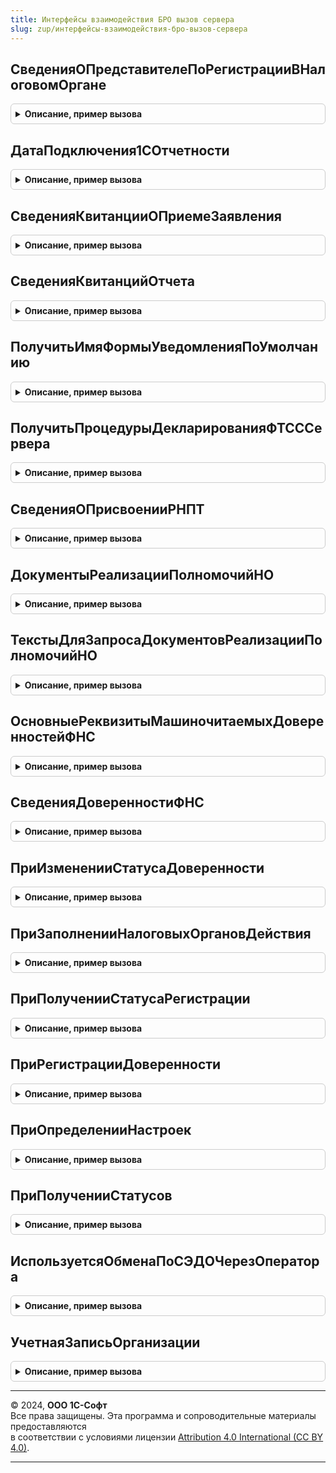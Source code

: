 ```yaml
---
title: Интерфейсы взаимодействия БРО вызов сервера
slug: zup/интерфейсы-взаимодействия-бро-вызов-сервера
---
```



## СведенияОПредставителеПоРегистрацииВНалоговомОргане
<details style="margin: 1em 0; padding: 0.5em; border: 1px solid #ccc; border-radius: 6px;">

<summary style="font-weight: bold; cursor: pointer;">Описание, пример вызова</summary>

```bsl

// Предназначена для получения сведений об уполномоченном представителе организации в налоговом органе.
// Параметры:
//	 РегистрацияВНалоговомОргане - СправочникСсылка.РегистрацииВНалоговомОргане - должно быть непустым значением.
//	 ДатаПодписи - дата - дата, по состоянию на которую будут читаться данные представителя-физлица.
//
// Возвращаемое значение:
//   Структура - структура с полями:
//	   * ТипПодписанта - строка со значениями "1", "2";
//	   * ПредставительЮрЛицо - Булево - признак представителя юр. лица;
//	   * НаименованиеОрганизацииПредставителя - Строка - наименование организации представителя;
//	   * ДокументПредставителя - Строка - документ представителя;
//	   * Фамилия - Строка - фамилия;
//	   * Имя - Строка - имя;
//	   * Отчество - Строка - отчество;
//	   * ФИОПредставителя - Строка - ФИО представителя.
//
Функция СведенияОПредставителеПоРегистрацииВНалоговомОргане(РегистрацияВНалоговомОргане, ДатаПодписи) Экспорт
```

Пример вызова
```bsl
Результат = ИнтерфейсыВзаимодействияБРОВызовСервера.СведенияОПредставителеПоРегистрацииВНалоговомОргане(РегистрацияВНалоговомОргане, ДатаПодписи) 
```
</details>

## ДатаПодключения1СОтчетности
<details style="margin: 1em 0; padding: 0.5em; border: 1px solid #ccc; border-radius: 6px;">

<summary style="font-weight: bold; cursor: pointer;">Описание, пример вызова</summary>

```bsl

// Возвращает дату подключения учетной записи документооборота для организации или наименьшую дату одобрения заявления.
Функция ДатаПодключения1СОтчетности(Организация) Экспорт
```

Пример вызова
```bsl
Результат = ИнтерфейсыВзаимодействияБРОВызовСервера.ДатаПодключения1СОтчетности(Организация) 
```
</details>

## СведенияКвитанцииОПриемеЗаявления
<details style="margin: 1em 0; padding: 0.5em; border: 1px solid #ccc; border-radius: 6px;">

<summary style="font-weight: bold; cursor: pointer;">Описание, пример вызова</summary>

```bsl

// Предназначена для получения информации о регистрации заявления о ввозе товаров в налоговом органе.
// Параметры:
//	 ЗаявлениеОВвозеТоваровИлиМассив - ДокументСсылка.ЗаявлениеОВвозеТоваров, Массив.
//
// Возвращаемое значение:
//   Структура, Массив:
//	   * Выполнено              - Булево - если Истина, то функция успешно выполнена и получен результат, иначе см. ОписаниеОшибки.
//	   * ОписаниеОшибки         - Строка - описание ошибки (недостаточно прав, некорректная структура квитанции).
//	   * ЗаявлениеОВвозеТоваров - ДокументСсылка.ЗаявлениеОВвозеТоваров.
//	   * ЕстьКвитанцияОПриеме   - Булево.
//	   * РегНом                 - Строка - регистрационный номер заявления, присвоенный налоговым органом, регламентирован формат
//	                                       до 16 символов.
//	   * ДатаРег                - Строка - дата регистрации заявления в налоговом органе, регламентирован формат ДД.ММ.ГГГГ.
//
Функция СведенияКвитанцииОПриемеЗаявления(ЗаявлениеОВвозеТоваровИлиМассив) Экспорт
```

Пример вызова
```bsl
Результат = ИнтерфейсыВзаимодействияБРОВызовСервера.СведенияКвитанцииОПриемеЗаявления(ЗаявлениеОВвозеТоваровИлиМассив) 
```
</details>

## СведенияКвитанцийОтчета
<details style="margin: 1em 0; padding: 0.5em; border: 1px solid #ccc; border-radius: 6px;">

<summary style="font-weight: bold; cursor: pointer;">Описание, пример вызова</summary>

```bsl

// Предназначена для получения квитанций и протоколов отчета.
// Параметры:
//   СсылкаНаОтчет - Ссылка из определяемого типа ПредметЦиклаОбмена - например,
//                                            ДокументСсылка.РегламентированныйОтчет,
//                                            СправочникСсылка.ЭлектронныеПредставленияРегламентированныхОтчетов,
//                                            ДокументСсылка.СведенияОТрудовойДеятельностиРаботниковСЗВ_ТД
//   ТипТранспортногоСообщения - Перечисления.ТипыТранспортныхСообщений - например,
//                                            Перечисления.ТипыТранспортныхСообщений.ПротоколПФР
//                             - Строка - контролирующий орган и имя поля объекта отправки, например "ФССКвитанция",
//                                        значение ТипыСодержимогоТранспортногоКонтейнера в этом случае не учитывается
//   ТипыСодержимогоТранспортногоКонтейнера - Перечисления.ТипыСодержимогоТранспортногоКонтейнера - например,
//                                            Перечисления.ТипыСодержимогоТранспортногоКонтейнера.ПротоколПФР
//                                            для получения XML протокола СЗВ-ТД,
//                                            Перечисления.ТипыСодержимогоТранспортногоКонтейнера.ПротоколПриложениеПФР
//                                            для получения XML и HTML приложений к протоколу СЗВ-М
//
// Возвращаемое значение:
//   Структура:
//     * Выполнено      - Булево          - если Истина, то функция успешно выполнена, иначе см. ОписаниеОшибки.
//     * ОписаниеОшибки - Строка          - описание ошибки, например, недостаточно прав.
//     * Сведения       - ТаблицаЗначений - содержимое РегистрСведений.СодержимоеТранспортныхКонтейнеров,
//                                          основные колонки (при строковом значении параметра "ТипТранспортногоСообщения"
//                                          возващается одна запись только с этими колонками):
//                                          ИмяФайла - Строка
//                                          ВАрхиве  - Булкво - при Истина содерджмое недоступно
//                                          Данные   - ХранилищеЗначения - ДвоичныеДанные квитанции/протокола
//                                          ТипСодержимогоФайла - Перечисления.ТипыСодержимогоФайлов - например,
//                                            Перечисления.ТипыСодержимогоФайлов.Xml
//                                          Содержимое - колонка присутствует при строковом значении параметра
//                                            "ТипТранспортногоСообщения", при значении "ФССКвитанция" для реестра
//                                            стимулирующих выплат медицинским и социальным работникам содержит
//                                            структуру:
//                                              ИдентификаторОтправки - Строка - значение узла "recriveID",
//                                              СтатусОбработки - Число - значение узла "statusGeneral",
//                                              ДатаВремяОбработки - Дата - значение узла "dateTimeReceive",
//                                              СообщенияОбОшибках - Строка - все сообщения из узла "firstErrorList"
//                                              с кодами ошибок в скобках, разделенные переводами строк,
//                                              ОшибкиПервичнойОбработки - Массив - из узла "firstErrorList":
//                                                КодОшибки - Строка - узел "errorCode",
//                                                ОписаниеОшибки - Строка - узел "errorDescription",
//                                              ПротоколОбработки - Массив - из узла "protocol" - "failedList" -
//                                              "failedBatchNoDetail":
//                                                НомерЗаписи - Строка - узел "batchNo",
//                                                ОшибкиОбработки - Массив - из узла "errorList":
//                                                  КодОшибки - Строка - узел "errorCode",
//                                                  ОписаниеОшибки - Строка - узел "errorDescription".
//
Функция СведенияКвитанцийОтчета( Экспорт
```

Пример вызова
```bsl
Результат = ИнтерфейсыВзаимодействияБРОВызовСервера.СведенияКвитанцийОтчета();
```
</details>

## ПолучитьИмяФормыУведомленияПоУмолчанию
<details style="margin: 1em 0; padding: 0.5em; border: 1px solid #ccc; border-radius: 6px;">

<summary style="font-weight: bold; cursor: pointer;">Описание, пример вызова</summary>

```bsl

// Возвращает форму для уведомления
// Например: Отчет.РегламентированноеУведомлениеЛьготаТранспортЗемля.Форма.Форма2019_1
// Параметры:
//              ВидУведомления - ПеречислениеСсылка.ВидыУведомленийОСпецрежимахНалогообложения.
//              ДатаСведений - Дата, на какую дату нужна форма
Функция ПолучитьИмяФормыУведомленияПоУмолчанию(ВидУведомления, ДатаСведений) Экспорт
```

Пример вызова
```bsl
Результат = ИнтерфейсыВзаимодействияБРОВызовСервера.ПолучитьИмяФормыУведомленияПоУмолчанию(ВидУведомления, ДатаСведений) 
```
</details>

## ПолучитьПроцедурыДекларированияФТСССервера
<details style="margin: 1em 0; padding: 0.5em; border: 1px solid #ccc; border-radius: 6px;">

<summary style="font-weight: bold; cursor: pointer;">Описание, пример вызова</summary>

```bsl

// Получает процедуры таможенного декларирования товаров с сайта ФТС.
//
// Параметры:
//   ПараметрыОтправки - Структура - параметр структуры "ПараметрыОтправки", возвращаемый процедурой
//                                   ИнтерфейсыВзаимодействияБРОКлиент.ПолучитьПроцедурыДекларированияФТС
//                                   при РежимыРаботы.ТолькоПолучитьНастройки = Истина;
//   ПараметрыСоединения - Структура - параметр структуры "ПараметрыСоединения", возвращаемый процедурой
//                                   ИнтерфейсыВзаимодействияБРОКлиент.ПолучитьПроцедурыДекларированияФТС
//                                   при РежимыРаботы.ТолькоПолучитьНастройки = Истина.
//
// Возвращаемое значение:
//   Массив из структур с процедурами декларирования для передачи в процедуру
//   ИнтерфейсыВзаимодействияБРОКлиент.ОбработатьРезультатыПолученияПроцедурДекларированияФТС.
//
Функция ПолучитьПроцедурыДекларированияФТСССервера(Знач ПараметрыОтправки, ПараметрыСоединения) Экспорт
```

Пример вызова
```bsl
Результат = ИнтерфейсыВзаимодействияБРОВызовСервера.ПолучитьПроцедурыДекларированияФТСССервера(ПараметрыОтправки, ПараметрыСоединения) 
```
</details>

## СведенияОПрисвоенииРНПТ
<details style="margin: 1em 0; padding: 0.5em; border: 1px solid #ccc; border-radius: 6px;">

<summary style="font-weight: bold; cursor: pointer;">Описание, пример вызова</summary>

```bsl

// Предназначена для получения квитанции о присвоении регистрационного номера партии товара.
// Параметры:
//   СсылкаНаОтчетИлиДанныеКвитанции - Ссылка из определяемого типа ПредметЦиклаОбмена - например, ссылка, возвращенная
//                                     ЭлектронныйДокументооборотСКонтролирующимиОрганамиВызовСервераПереопределяемый.ПриИзмененииСтатусаОтправкиДокумента
//                                   - ДвоичныеДанные - данные квитанции о присвоении РНПТ с КНД 1169012
//   СтатусОтправки                  - Перечисления.СтатусыОтправки - например, статус, возвращаемый
//                                     ЭлектронныйДокументооборотСКонтролирующимиОрганамиВызовСервераПереопределяемый.ПриИзмененииСтатусаОтправкиДокумента
//                                   - Неопределено - не используется при предаче двоичных данных квитанции.
//
// Возвращаемое значение:
//   Структура:
//     * ЭтоКвитанцияОПрисвоенииРНПТ - Булево          - при значении Истина заполняются остальные поля,
//     * НомерУведомления            - Строка          - номер уведомления об остатках прослеживаемого товара,
//     * ДатаУведомления             - Дата            - дата уведомления об остатках прослеживаемого товара,
//     * ДанныеКвитанции             - ДволичныеДанные - данные квитанции о присвоении РНПТ с КНД 1169012,
//     * Квитанция                   - Структура       - содержимое квитанции о присвоении РНПТ с КНД 1169012:
//       ** ДатаДокумента                - Дата   - дата формирования документа,
//       ** РНПТ                         - Строка - регистрационный номер партии товара,
//       ** ВидДокумента                 - Строка - "Уведомление об имеющихся остатках товаров, подлежащих прослеживаемости"
//                                                  или "Уведомление о ввозе товаров, подлежащих прослеживаемости, с
//                                                  территории другого государства-члена Евразийского экономического
//                                                  союза на территорию Российской Федерации и иные территории,
//                                                  находящиеся под ее юрисдикцией",
//       ** НомерУведомления             - Строка,
//       ** ДатаУведомления              - Дата,
//       ** НаименованиеСобственника     - Строка - наименование собственника товара, если это организация,
//       ** ИННСобственника              - Строка - ИНН собственника товара, если это организация,
//       ** КППСобственника              - Строка - КПП собственника товара, если это организация,
//       ** ИННФЛСобственника            - Строка - ИНН собственника товара, если это физическое лицо,
//       ** ФамилияСобственника          - Строка - фамилия собственника товара, если это физическое лицо,
//       ** ИмяСобственника              - Строка - имя собственника товара, если это физическое лицо,
//       ** ОтчествоСобственника         - Строка - отчество собственника товара, если это физическое лицо,
//       ** КодыОшибок                   - Массив - строки кодов ошибок,
//     * ОписаниеОшибки              - Строка          - описание ошибки извлечения данных квитанции, например, из-за
//                                                       недостаточности прав на документооборот с гос.органами.
//
Функция СведенияОПрисвоенииРНПТ(СсылкаНаОтчетИлиДанныеКвитанции, СтатусОтправки = Неопределено) Экспорт
```

Пример вызова
```bsl
Результат = ИнтерфейсыВзаимодействияБРОВызовСервера.СведенияОПрисвоенииРНПТ(СсылкаНаОтчетИлиДанныеКвитанции, СтатусОтправки);
```
</details>

## ДокументыРеализацииПолномочийНО
<details style="margin: 1em 0; padding: 0.5em; border: 1px solid #ccc; border-radius: 6px;">

<summary style="font-weight: bold; cursor: pointer;">Описание, пример вызова</summary>

```bsl

// По организации, номеру, дате, виду уведомления ищет документы реализации полномочий налоговых органов,
// сейчас возвращает квитанции о присвоении РНПТ.
// Параметры:
//   СсылкаНаУведомление - Ссылка из определяемого типа ПредметЦиклаОбмена,
//   ВозвращатьСостояние - Булево - возвращать ключ "СостояниеСдачиОтчетности".
//
// Возвращаемое значение:
//   Массив из Структур - квитанции о присвоении РНПТ, КНД 1169012, по убыванию даты:
//     * Ссылка                   - СправочникСсылка.ДокументыРеализацииПолномочийНалоговыхОрганов,
//     * РНПТ                     - Строка,
//     * ВидДокумента             - Строка - "Уведомление об имеющихся остатках товаров, подлежащих прослеживаемости"
//                                           или "Уведомление о ввозе товаров, подлежащих прослеживаемости, с
//                                           территории другого государства-члена Евразийского экономического
//                                           союза на территорию Российской Федерации и иные территории,
//                                           находящиеся под ее юрисдикцией",
//     * НомерУведомления         - Строка,
//     * ДатаУведомления          - Дата,
//     * НаименованиеСобственника - Строка - наименование собственника товара, если это организация,
//     * ФИОСобственника          - Строка - фамилия собственника товара, если это физическое лицо,
//     * ИННСобственника          - Строка - ИНН собственника товара - организации или физического лица,
//     * КППСобственника          - Строка - КПП собственника товара - организации,
//     * ОшибкиНСП                - Массив:
//        ** КодОшибки            - Строка,
//        ** ТекстОшибки          - Строка,
//     * СостояниеСдачиОтчетности - ПеречислениеСсылка.СостояниеСдачиОтчетности - возвращается, если
//                                           ВозвращатьСостояние = Истина.
//     * ОписаниеОшибки           - Строка - текст ошибки получения СостояниеСдачиОтчетности или пустая строка
//                                           при успехе, возвращается, если ВозвращатьСостояние = Истина.
//
Функция ДокументыРеализацииПолномочийНО(СсылкаНаУведомление, ВозвращатьСостояние = Ложь) Экспорт
```

Пример вызова
```bsl
Результат = ИнтерфейсыВзаимодействияБРОВызовСервера.ДокументыРеализацииПолномочийНО(СсылкаНаУведомление, ВозвращатьСостояние);
```
</details>

## ТекстыДляЗапросаДокументовРеализацииПолномочийНО
<details style="margin: 1em 0; padding: 0.5em; border: 1px solid #ccc; border-radius: 6px;">

<summary style="font-weight: bold; cursor: pointer;">Описание, пример вызова</summary>

```bsl

// Тексты колонок и левого соединения с запросом документов УведомлениеОбОстаткахПрослеживаемыхТоваров,
// УведомлениеОВвозеПрослеживаемыхТоваров для получения реквизитов квитанций о присвоении РНПТ.
// Параметры:
//   ИмяДокументаВЗапросе - Строка.
//   ТолькоПризнакЗаполненияРНПТ - Булево - В запрос включить только поле ДокументыРеализацииПолномочийНО_РНПТЗаполнен.
//
// Возвращаемое значение:
//   Структура:
//     * ПеречислениеКолонок   - Строка - колонки "ДокументыРеализацииПолномочийНО_РНПТЗаполнен",
//                                        "ДокументыРеализацииПолномочийНО_Ссылка",
//                                        "ДокументыРеализацииПолномочийНО_РНПТ",
//                                        "ДокументыРеализацииПолномочийНО_ВидУведомления",
//                                        "ДокументыРеализацииПолномочийНО_НомерУведомления",
//                                        "ДокументыРеализацииПолномочийНО_ДатаУведомления",
//                                        "ДокументыРеализацииПолномочийНО_НаименованиеСобственника",
//                                        "ДокументыРеализацииПолномочийНО_ФИОСобственника",
//                                        "ДокументыРеализацииПолномочийНО_ИННСобственника",
//                                        "ДокументыРеализацииПолномочийНО_КППСобственника",
//     * СоединениеСДокументом - Строка - строка левого соединения.
//
Функция ТекстыДляЗапросаДокументовРеализацииПолномочийНО(ИмяДокументаВЗапросе = "Уведомление", ТолькоПризнакЗаполненияРНПТ = Ложь) Экспорт
```

Пример вызова
```bsl
Результат = ИнтерфейсыВзаимодействияБРОВызовСервера.ТекстыДляЗапросаДокументовРеализацииПолномочийНО(ИмяДокументаВЗапросе, ТолькоПризнакЗаполненияРНПТ);
```
</details>

## ОсновныеРеквизитыМашиночитаемыхДоверенностейФНС
<details style="margin: 1em 0; padding: 0.5em; border: 1px solid #ccc; border-radius: 6px;">

<summary style="font-weight: bold; cursor: pointer;">Описание, пример вызова</summary>

```bsl

// Предназначена для получения основных реквизитов действующих МЧД ФНС и МЧД ФНС распределенного реестра,
// по убыванию даты выдачи. Включаются МЧД, которые могли быть зарегистрированы из других баз и загружены в эту
// или регистрация еще не завершилась, так как их пользователь тоже может захотеть выбрать.
// При СначалаЗарегистрированные равном Истина сначала выводятся МЧД со статусом зарегистрированных в этой базе.
// Параметры:
//	 Организация               - СправочникСсылка.Организации - отбор выполняется при заданном значении.
//	 СНИЛС                     - Строка - СНИЛС представителя, отбор выполняется при заданном значении.
//	 СначалаЗарегистрированные - Булево.
//	 ПараметрыОтбора           - Структура - отбор по реквизитам, присутствующим в справочниках
//                               "МашиночитаемыеДоверенностиРаспределенныйРеестр" и "МашиночитаемыеДоверенностиФНС",
//                               например, для отбора по ИНН и КПП организации доверителя задать:
//                               Новый Структура("ДоверительЮЛ_ИНН, ДоверительЮЛ_КПП", <ИНН организаци>, <КПП>)
//                               для отбора по ИНН физического лица доверителя задать:
//                               Новый Структура("ДоверительФЛ_ИНН", <ИНН физического лица доверителя>)
//                               для отбора по ИНН физического лица представителя задать:
//                               Новый Структура("ПредставительФЛ_ИНН", <ИНН физического лица представителя>)
//                               для отбора по ИНН и КПП организации представителя, например, филиала, задать:
//                               Новый Структура("ПредставительЮЛ_ИНН, ПредставительЮЛ_КПП", <ИНН>, <КПП филиала>)
//
// Возвращаемое значение:
//   Массив - содержит структуры с полями:
//	   * Ссылка            - Справочник.МашиночитаемыеДоверенностиРаспределенныйРеестр
//                           или Справочник.МашиночитаемыеДоверенностиФНС;
//	   * НомерДоверенности - Строка;
//	   * ДатаВыдачи        - Дата;
//	   * ДатаОкончания     - Дата;
//	   * ТипДоверенности   - Строка - "МашиночитаемыеДоверенностиРаспределенныйРеестр"
//                           или "МашиночитаемыеДоверенностиФНС";
//	   * Статус            - Перечисление.СтатусыМашиночитаемойДоверенностиКО.
//
Функция ОсновныеРеквизитыМашиночитаемыхДоверенностейФНС( Экспорт
```

Пример вызова
```bsl
Результат = ИнтерфейсыВзаимодействияБРОВызовСервера.ОсновныеРеквизитыМашиночитаемыхДоверенностейФНС();
```
</details>

## СведенияДоверенностиФНС
<details style="margin: 1em 0; padding: 0.5em; border: 1px solid #ccc; border-radius: 6px;">

<summary style="font-weight: bold; cursor: pointer;">Описание, пример вызова</summary>

```bsl

// Сведения доверенности, указанной в справочнике "РегистрацииВНалоговомОргане".
// Параметры:
//  РегистрацииВНалоговомОргане - Неопределено или СправочникСсылка.РегистрацииВНалоговомОргане;
//  Организация                 - Неопределено или СправочникСсылка.Организация для поиска регистрации в налоговом
//                                 органе, если параметр "РегистрацииВНалоговомОргане" не задан;
//  КодНО                       - код налогового органа для поиска регистрации в налоговом органе, если параметр
//                                 "РегистрацииВНалоговомОргане" не задан;
//  КПП                         - КПП для поиска регистрации в налоговом органе, если параметр
//                                 "РегистрацииВНалоговомОргане" не задан.
//
// Возвращаемое значение:
//   Неопределено - если доверенность не указана или недостаточно прав.
//   Структура с полями справочника "ДоверенностиНалогоплательщика", "МашиночитаемыеДоверенностиФНС"
//     или "МашиночитаемыеДоверенностиРаспределенныйРеестр", а также обязательно присутствуют поля:
//    * ЕдиныйРегистрационныйНомер                          - Строка - GUID машиночитаемой доверенности
//                                                                      распределенного реестра;
//     * ЭтоМашиночитаемаяДоверенность                       - Булево;
//     * ЭтоМашиночитаемаяДоверенностьРаспределенногоРеестра - Булево;
//     * Ссылка                                              - Справочник.ДоверенностиНалогоплательщика,
//                                                             Справочник.МашиночитаемыеДоверенностиФНС или
//                                                             Справочник.МашиночитаемыеДоверенностиРаспределенныйРеестр;
//     * НомерДоверенности                                   - Строка;
//     * ДатаВыдачи                                          - Дата - может быть незаполненной только в заготовке;
//     * ДатаОкончания                                       - Дата - может быть незаполненной.
//
Функция СведенияДоверенностиФНС( Экспорт
```

Пример вызова
```bsl
Результат = ИнтерфейсыВзаимодействияБРОВызовСервера.СведенияДоверенностиФНС();
```
</details>

## ПриИзмененииСтатусаДоверенности
<details style="margin: 1em 0; padding: 0.5em; border: 1px solid #ccc; border-radius: 6px;">

<summary style="font-weight: bold; cursor: pointer;">Описание, пример вызова</summary>

```bsl

// При изменении статуса доверенности справочника "МашиночитаемыеДоверенности",
// описание см. МашиночитаемыеДоверенностиФНСПереопределяемый.ПриИзмененииСтатусаДоверенности
//
Функция ПриИзмененииСтатусаДоверенности(СтатусыДоверенностей, ОпределитьОрганизации = Ложь) Экспорт
```

Пример вызова
```bsl
Результат = ИнтерфейсыВзаимодействияБРОВызовСервера.ПриИзмененииСтатусаДоверенности(СтатусыДоверенностей, ОпределитьОрганизации);
```
</details>

## ПриЗаполненииНалоговыхОргановДействия
<details style="margin: 1em 0; padding: 0.5em; border: 1px solid #ccc; border-radius: 6px;">

<summary style="font-weight: bold; cursor: pointer;">Описание, пример вызова</summary>

```bsl

// При заполнении налоговых органов действия доверенности справочника "МашиночитаемыеДоверенности",
// описание см. МашиночитаемыеДоверенностиФНСПереопределяемый.ПриЗаполненииНалоговыхОргановДействия
//
Процедура ПриЗаполненииНалоговыхОргановДействия(Организации, НалоговыеОрганыДействия) Экспорт
```

Пример вызова
```bsl
ИнтерфейсыВзаимодействияБРОВызовСервера.ПриЗаполненииНалоговыхОргановДействия(Организации, НалоговыеОрганыДействия) 
```
</details>

## ПриПолученииСтатусаРегистрации
<details style="margin: 1em 0; padding: 0.5em; border: 1px solid #ccc; border-radius: 6px;">

<summary style="font-weight: bold; cursor: pointer;">Описание, пример вызова</summary>

```bsl

// При инициализации и обновлении статуса доверенности справочника "МашиночитаемыеДоверенности",
// описание см. МашиночитаемыеДоверенностиФНСПереопределяемый.ПриИзмененииСтатусаДоверенности
//
Процедура ПриПолученииСтатусаРегистрации(Доверенность, РегистрацияВРеестре) Экспорт
```

Пример вызова
```bsl
ИнтерфейсыВзаимодействияБРОВызовСервера.ПриПолученииСтатусаРегистрации(Доверенность, РегистрацияВРеестре) 
```
</details>

## ПриРегистрацииДоверенности
<details style="margin: 1em 0; padding: 0.5em; border: 1px solid #ccc; border-radius: 6px;">

<summary style="font-weight: bold; cursor: pointer;">Описание, пример вызова</summary>

```bsl

// При регистрации доверенности справочника "МашиночитаемыеДоверенности",
// описание см. МашиночитаемыеДоверенностиФНСПереопределяемый.ПриРегистрацииДоверенности
//
Процедура ПриРегистрацииДоверенности(Доверенность) Экспорт
```

Пример вызова
```bsl
ИнтерфейсыВзаимодействияБРОВызовСервера.ПриРегистрацииДоверенности(Доверенность) 
```
</details>

## ПриОпределенииНастроек
<details style="margin: 1em 0; padding: 0.5em; border: 1px solid #ccc; border-radius: 6px;">

<summary style="font-weight: bold; cursor: pointer;">Описание, пример вызова</summary>

```bsl

// Настройки формы списка для реестра ФТС справочника "МашиночитаемыеДоверенности",
// описание см. МашиночитаемыеДоверенностиФНСПереопределяемый.ПриОпределенииНастроек
//
Процедура ПриОпределенииНастроек(Настройки) Экспорт
```

Пример вызова
```bsl
ИнтерфейсыВзаимодействияБРОВызовСервера.ПриОпределенииНастроек(Настройки) 
```
</details>

## ПриПолученииСтатусов
<details style="margin: 1em 0; padding: 0.5em; border: 1px solid #ccc; border-radius: 6px;">

<summary style="font-weight: bold; cursor: pointer;">Описание, пример вызова</summary>

```bsl

// Получение статусов для реестра ФТС справочника "МашиночитаемыеДоверенности",
// описание см. МашиночитаемыеДоверенностиФНСПереопределяемый.ПриПолученииСтатусов
//
Процедура ПриПолученииСтатусов(Доверенности, Статусы) Экспорт
```

Пример вызова
```bsl
ИнтерфейсыВзаимодействияБРОВызовСервера.ПриПолученииСтатусов(Доверенности, Статусы) 
```
</details>

## ИспользуетсяОбменаПоСЭДОЧерезОператора
<details style="margin: 1em 0; padding: 0.5em; border: 1px solid #ccc; border-radius: 6px;">

<summary style="font-weight: bold; cursor: pointer;">Описание, пример вызова</summary>

```bsl

// Получение флага обмена по СЭДО через оператора. Флаг возвращается установленным, если есть учетная запись
// Калуга Астрал, в ней подключен обмен с СФР в части отчетности бывшего ФСС, лицензия не истекла, а также событие,
// опубликованное через интернет, разрешает обмен через оператора, в настройках обмена с СФР (бывш. ФСС)
// скрытый флажок обмена напрямую не установлен.
// Параметры:
//   Организация - СправочникСсылка.Организация.
//
// Возвращаемое значение:
//   Булево.
//
Функция ИспользуетсяОбменаПоСЭДОЧерезОператора(Организация) Экспорт
```

Пример вызова
```bsl
Результат = ИнтерфейсыВзаимодействияБРОВызовСервера.ИспользуетсяОбменаПоСЭДОЧерезОператора(Организация) 
```
</details>

## УчетнаяЗаписьОрганизации
<details style="margin: 1em 0; padding: 0.5em; border: 1px solid #ccc; border-radius: 6px;">

<summary style="font-weight: bold; cursor: pointer;">Описание, пример вызова</summary>

```bsl

// Получение учетной записи.
// Параметры:
//   Организация 			- СправочникСсылка.Организация.
//   ДопустимыеОператоры 	- Массив.
//
// Возвращаемое значение:
//   СправочникСсылка.УчетныеЗаписиДокументооборота.
//
Функция УчетнаяЗаписьОрганизации(Организация, ДопустимыеОператоры = Неопределено) Экспорт
```

Пример вызова
```bsl
Результат = ИнтерфейсыВзаимодействияБРОВызовСервера.УчетнаяЗаписьОрганизации(Организация, ДопустимыеОператоры);
```
</details>

---

© 2024, **ООО 1С-Софт**  
Все права защищены. Эта программа и сопроводительные материалы предоставляются  
в соответствии с условиями лицензии [Attribution 4.0 International (CC BY 4.0)](https://creativecommons.org/licenses/by/4.0/legalcode).

---
